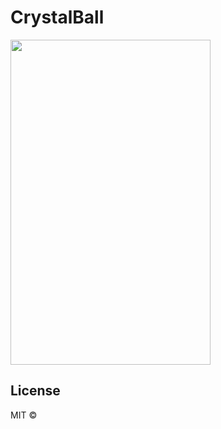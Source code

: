 # CrystalBall

<img src="http://i68.tinypic.com/rbjdoi.png" height="520" width="320">

<p align="center">
  <h2 https://ibb.co/mPcpMF</h2>
</p>


## License

MIT © 

